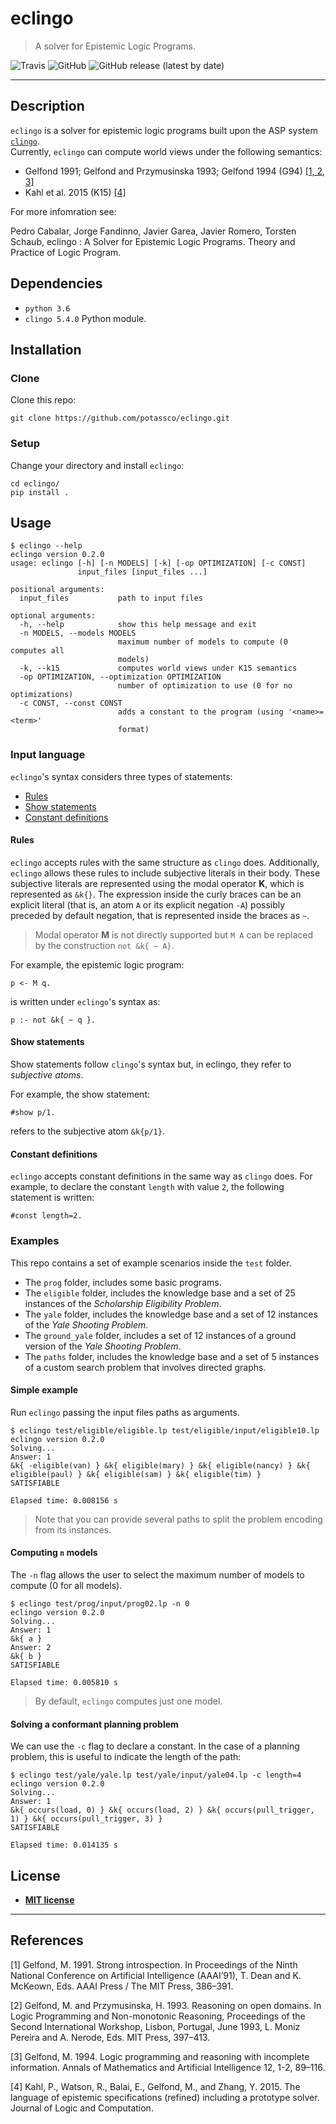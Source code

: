 # eclingo

> A solver for Epistemic Logic Programs.

![Travis](https://travis-ci.com/potassco/eclingo.svg?token=UsJRkwzSfzyEzdaYoHPd&branch=master&status=passed)
![GitHub](https://img.shields.io/github/license/potassco/eclingo?color=blue)
![GitHub release (latest by date)](https://img.shields.io/github/v/release/potassco/eclingo)

---

## Description
`eclingo` is a solver for epistemic logic programs built upon the ASP system [`clingo`](https://github.com/potassco/clingo).  
Currently, `eclingo` can compute world views under the following semantics:
- Gelfond 1991; Gelfond and Przymusinska 1993; Gelfond 1994 (G94) [[1, 2, 3]](#references)
- Kahl et al. 2015 (K15) [[4]](#references)

For more infomration see:

Pedro Cabalar, Jorge Fandinno, Javier Garea, Javier Romero, Torsten Schaub, eclingo : A Solver for Epistemic Logic Programs. Theory and Practice of Logic Program. 

## Dependencies

- `python 3.6`
- `clingo 5.4.0` Python module.

## Installation

### Clone

Clone this repo:
```
git clone https://github.com/potassco/eclingo.git
```

### Setup

Change your directory and install `eclingo`:
```
cd eclingo/
pip install .
```

## Usage

```
$ eclingo --help
eclingo version 0.2.0
usage: eclingo [-h] [-n MODELS] [-k] [-op OPTIMIZATION] [-c CONST]
               input_files [input_files ...]

positional arguments:
  input_files           path to input files

optional arguments:
  -h, --help            show this help message and exit
  -n MODELS, --models MODELS
                        maximum number of models to compute (0 computes all
                        models)
  -k, --k15             computes world views under K15 semantics
  -op OPTIMIZATION, --optimization OPTIMIZATION
                        number of optimization to use (0 for no optimizations)
  -c CONST, --const CONST
                        adds a constant to the program (using '<name>=<term>'
                        format)
```

### Input language

`eclingo`'s syntax considers three types of statements:
- [Rules](#rules)
- [Show statements](#show-statements)
- [Constant definitions](#constant-definitions)

#### Rules

`eclingo` accepts rules with the same structure as `clingo` does. Additionally, `eclingo` allows these rules to include subjective literals in their body. These subjective literals are represented using the modal operator **K**, which is represented as `&k{}`. The expression inside the curly braces can be an explicit literal (that is, an atom `A` or its explicit negation `-A`) possibly preceded by default negation, that is represented inside the braces as `~`.

> Modal operator **M** is not directly supported but `M A` can be replaced by the construction `not &k{ ~ A}`.

For example, the epistemic logic program:
```
p <- M q.
```
is written under `eclingo`'s syntax as:
```
p :- not &k{ ~ q }.
```

#### Show statements
Show statements follow `clingo`'s syntax but, in eclingo, they refer to *subjective atoms*.

For example, the show statement:
```
#show p/1.
```
refers to the subjective atom `&k{p/1}`.


#### Constant definitions

`eclingo` accepts constant definitions in the same way as `clingo` does.
For example, to declare the constant `length` with value `2`, the following statement is written:
```
#const length=2.
```

### Examples

This repo contains a set of example scenarios inside the `test` folder.

- The `prog` folder, includes some basic programs.
- The `eligible` folder, includes the knowledge base and a set of 25 instances of the *Scholarship Eligibility Problem*.
- The `yale` folder, includes the knowledge base and a set of 12 instances of the *Yale Shooting Problem*.
- The `ground_yale` folder, includes a set of 12 instances of a ground version of the *Yale Shooting Problem*.
- The `paths` folder, includes the knowledge base and a set of 5 instances of a custom search problem that involves directed graphs.


#### Simple example

Run `eclingo` passing the input files paths as arguments.

```
$ eclingo test/eligible/eligible.lp test/eligible/input/eligible10.lp
eclingo version 0.2.0
Solving...
Answer: 1
&k{ -eligible(van) } &k{ eligible(mary) } &k{ eligible(nancy) } &k{ eligible(paul) } &k{ eligible(sam) } &k{ eligible(tim) }
SATISFIABLE

Elapsed time: 0.008156 s
```
> Note that you can provide several paths to split the problem encoding from its instances.

#### Computing `n` models

The `-n` flag allows the user to select the maximum number of models to compute (0 for all models).

```
$ eclingo test/prog/input/prog02.lp -n 0
eclingo version 0.2.0
Solving...
Answer: 1
&k{ a }
Answer: 2
&k{ b }
SATISFIABLE

Elapsed time: 0.005810 s
```
> By default, `eclingo` computes just one model.

#### Solving a conformant planning problem
We can use the `-c` flag to declare a constant.
In the case of a planning problem, this is useful to indicate the length of the path:
```
$ eclingo test/yale/yale.lp test/yale/input/yale04.lp -c length=4
eclingo version 0.2.0
Solving...
Answer: 1
&k{ occurs(load, 0) } &k{ occurs(load, 2) } &k{ occurs(pull_trigger, 1) } &k{ occurs(pull_trigger, 3) }
SATISFIABLE

Elapsed time: 0.014135 s
```

## License

- **[MIT license](https://github.com/potassco/eclingo/blob/master/LICENSE)**

---

## References

[1] Gelfond, M. 1991. Strong introspection. In Proceedings of the Ninth National Conference on Artificial Intelligence (AAAI’91), T. Dean and K. McKeown, Eds. AAAI Press / The MIT Press, 386–391.

[2] Gelfond, M. and Przymusinska, H. 1993. Reasoning on open domains. In Logic Programming and Non-monotonic Reasoning, Proceedings of the Second International Workshop, Lisbon, Portugal, June 1993, L. Moniz Pereira and A. Nerode, Eds. MIT Press, 397–413.

[3] Gelfond, M. 1994. Logic programming and reasoning with incomplete information. Annals of Mathematics and Artificial Intelligence 12, 1-2, 89–116.

[4] Kahl, P., Watson, R., Balai, E., Gelfond, M., and Zhang, Y. 2015. The language of epistemic specifications (refined) including a prototype solver. Journal of Logic and Computation.
